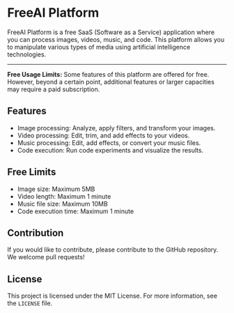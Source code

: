 # FreeAI Platform

FreeAI Platform is a free SaaS (Software as a Service) application where you can process images, videos, music, and code. This platform allows you to manipulate various types of media using artificial intelligence technologies.

---

**Free Usage Limits:** Some features of this platform are offered for free. However, beyond a certain point, additional features or larger capacities may require a paid subscription.

## Features

- Image processing: Analyze, apply filters, and transform your images.
- Video processing: Edit, trim, and add effects to your videos.
- Music processing: Edit, add effects, or convert your music files.
- Code execution: Run code experiments and visualize the results.

## Free Limits

- Image size: Maximum 5MB
- Video length: Maximum 1 minute
- Music file size: Maximum 10MB
- Code execution time: Maximum 1 minute



## Contribution

If you would like to contribute, please contribute to the GitHub repository. We welcome pull requests!

## License

This project is licensed under the MIT License. For more information, see the `LICENSE` file.
